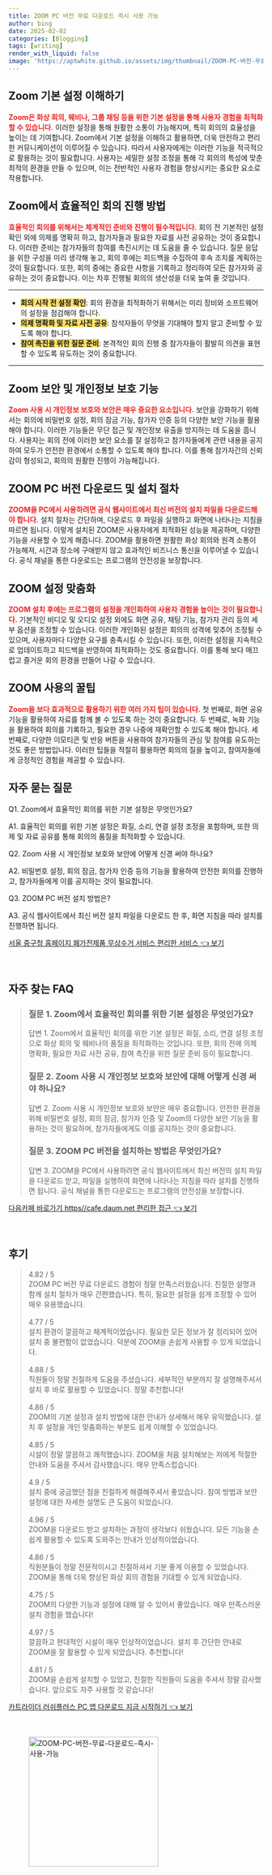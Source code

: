 ```yaml
---
title: ZOOM PC 버전 무료 다운로드 즉시 사용 가능
author: bing
date: 2025-02-02
categories: [Blogging]
tags: [writing]
render_with_liquid: false
image: 'https://aptwhite.github.io/assets/img/thumbnail/ZOOM-PC-버전-무료-다운로드-즉시-사용-가능.webp'
---
```



<h2 id='Zoom_기본_설정_이해하기'>Zoom 기본 설정 이해하기</h2>

<p><b><span style="color: #ee2323;">Zoom은 화상 회의, 웨비나, 그룹 채팅 등을 위한 기본 설정을 통해 사용자 경험을 최적화할 수 있습니다.</span></b> 이러한 설정을 통해 원활한 소통이 가능해지며, 특히 회의의 효율성을 높이는 데 기여합니다. Zoom에서 기본 설정을 이해하고 활용하면, 더욱 안전하고 편리한 커뮤니케이션이 이루어질 수 있습니다. 따라서 사용자에게는 이러한 기능을 적극적으로 활용하는 것이 필요합니다. 사용자는 세밀한 설정 조정을 통해 각 회의의 특성에 맞춘 최적의 환경을 만들 수 있으며, 이는 전반적인 사용자 경험을 향상시키는 중요한 요소로 작용합니다.</p>

<h2 id='Zoom에서의_효율적인_회의_진행'>Zoom에서 효율적인 회의 진행 방법</h2>

<p><b><span style="color: #ee2323;">효율적인 회의를 위해서는 체계적인 준비와 진행이 필수적입니다.</span></b> 회의 전 기본적인 설정 확인 외에 의제를 명확히 하고, 참가자들과 필요한 자료를 사전 공유하는 것이 중요합니다. 이러한 준비는 참가자들의 참여를 촉진시키는 데 도움을 줄 수 있습니다. 질문 응답을 위한 구성을 미리 생각해 놓고, 회의 후에는 피드백을 수집하여 후속 조치를 계획하는 것이 필요합니다. 또한, 회의 중에는 중요한 사항을 기록하고 정리하여 모든 참가자와 공유하는 것이 중요합니다. 이는 차후 진행될 회의의 생산성을 더욱 높여 줄 것입니다.</p>

<hr />

<ul>
    <li><b><span style="background-color: #ffe066;">회의 시작 전 설정 확인</span></b>: 회의 환경을 최적화하기 위해서는 미리 장비와 소프트웨어의 설정을 점검해야 합니다.</li>
    <li><b><span style="background-color: #ffe066;">의제 명확화 및 자료 사전 공유</span></b>: 참석자들이 무엇을 기대해야 할지 알고 준비할 수 있도록 해야 합니다.</li>
    <li><b><span style="background-color: #ffe066;">참여 촉진을 위한 질문 준비</span></b>: 본격적인 회의 진행 중 참가자들이 활발히 의견을 표현할 수 있도록 유도하는 것이 중요합니다.</li>
</ul>

<hr />

<h2 id='Zoom_보안_및_개인정보_보호_기능'>Zoom 보안 및 개인정보 보호 기능</h2>

<p><b><span style="color: #ee2323;">Zoom 사용 시 개인정보 보호와 보안은 매우 중요한 요소입니다.</span></b> 보안을 강화하기 위해서는 회의에 비밀번호 설정, 회의 잠금 기능, 참가자 인증 등의 다양한 보안 기능을 활용해야 합니다. 이러한 기능들은 무단 접근 및 개인정보 유출을 방지하는 데 도움을 줍니다. 사용자는 회의 전에 이러한 보안 요소를 잘 설정하고 참가자들에게 관련 내용을 공지하여 모두가 안전한 환경에서 소통할 수 있도록 해야 합니다. 이를 통해 참가자간의 신뢰감이 형성되고, 회의의 원활한 진행이 가능해집니다.</p>

<h2 id='ZOOM_PC_버전_다운로드_및_설치'>ZOOM PC 버전 다운로드 및 설치 절차</h2>

<p><b><span style="color: #ee2323;">ZOOM을 PC에서 사용하려면 공식 웹사이트에서 최신 버전의 설치 파일을 다운로드해야 합니다.</span></b> 설치 절차는 간단하며, 다운로드 후 파일을 실행하고 화면에 나타나는 지침을 따르면 됩니다. 이렇게 설치된 ZOOM은 사용자에게 최적화된 성능을 제공하며, 다양한 기능을 사용할 수 있게 해줍니다. ZOOM을 활용하면 원활한 화상 회의와 원격 소통이 가능해져, 시간과 장소에 구애받지 않고 효과적인 비즈니스 통신을 이루어낼 수 있습니다. 공식 채널을 통한 다운로드는 프로그램의 안전성을 보장합니다.</p>

<h2 id='ZOOM_설정_맞춤화'>ZOOM 설정 맞춤화</h2>

<p><b><span style="color: #ee2323;">ZOOM 설치 후에는 프로그램의 설정을 개인화하여 사용자 경험을 높이는 것이 필요합니다.</span></b> 기본적인 비디오 및 오디오 설정 외에도 화면 공유, 채팅 기능, 참가자 관리 등의 세부 옵션을 조정할 수 있습니다. 이러한 개인화된 설정은 회의의 성격에 맞추어 조정될 수 있으며, 사용자마다 다양한 요구를 충족시킬 수 있습니다. 또한, 이러한 설정을 지속적으로 업데이트하고 피드백을 반영하여 최적화하는 것도 중요합니다. 이를 통해 보다 매끄럽고 즐거운 회의 환경을 만들어 나갈 수 있습니다.</p>

<h2 id='ZOOM_사용의_꿀팁'>ZOOM 사용의 꿀팁</h2>

<p><b><span style="color: #ee2323;">Zoom을 보다 효과적으로 활용하기 위한 여러 가지 팁이 있습니다.</span></b> 첫 번째로, 화면 공유 기능을 활용하여 자료를 함께 볼 수 있도록 하는 것이 중요합니다. 두 번째로, 녹화 기능을 활용하여 회의를 기록하고, 필요한 경우 나중에 재확인할 수 있도록 해야 합니다. 세 번째로, 다양한 이모티콘 및 반응 버튼을 사용하여 참가자들의 관심 및 참여를 유도하는 것도 좋은 방법입니다. 이러한 팁들을 적절히 활용하면 회의의 질을 높이고, 참여자들에게 긍정적인 경험을 제공할 수 있습니다.</p>

<h2 id='자주_묻는_질문'>자주 묻는 질문</h2>

<p>Q1. Zoom에서 효율적인 회의를 위한 기본 설정은 무엇인가요?</p>

<p>A1. 효율적인 회의를 위한 기본 설정은 화질, 소리, 연결 설정 조정을 포함하며, 또한 의제 및 자료 공유를 통해 회의의 품질을 최적화할 수 있습니다.</p>

<p>Q2. Zoom 사용 시 개인정보 보호와 보안에 어떻게 신경 써야 하나요?</p>

<p>A2. 비밀번호 설정, 회의 잠금, 참가자 인증 등의 기능을 활용하여 안전한 회의를 진행하고, 참가자들에게 이를 공지하는 것이 필요합니다.</p>

<p>Q3. ZOOM PC 버전 설치 방법은?</p>

<p>A3. 공식 웹사이트에서 최신 버전 설치 파일을 다운로드 한 후, 화면 지침을 따라 설치를 진행하면 됩니다.</p>


<p><a class="click-button" title="서울 중구청 홈페이지 폐가전제품 무상수거 서비스 편리한 서비스" href="https://aptwhite.github.io/posts/%EC%84%9C%EC%9A%B8-%EC%A4%91%EA%B5%AC%EC%B2%AD-%ED%99%88%ED%8E%98%EC%9D%B4%EC%A7%80-%ED%8F%90%EA%B0%80%EC%A0%84%EC%A0%9C%ED%92%88-%EB%AC%B4%EC%83%81%EC%88%98%EA%B1%B0-%EC%84%9C%EB%B9%84%EC%8A%A4-%ED%8E%B8%EB%A6%AC%ED%95%9C-%EC%84%9C%EB%B9%84%EC%8A%A4/" rel="dofollow">서울 중구청 홈페이지 폐가전제품 무상수거 서비스 편리한 서비스 👈 보기</a></p><br>
<h2 id='자주_찾는_FAQ'>자주 찾는 FAQ</h2>
<div itemscope="" itemtype="https://schema.org/FAQPage"> 
<blockquote> 
<div itemscope="" itemprop="mainEntity" itemtype="https://schema.org/Question"> 
<h3 itemprop="name">질문 1. Zoom에서 효율적인 회의를 위한 기본 설정은 무엇인가요?</h3> 
<div itemscope="" itemprop="acceptedAnswer" itemtype="https://schema.org/Answer"> 
<span itemprop="text"> 
<p>답변 1. Zoom에서 효율적인 회의를 위한 기본 설정은 화질, 소리, 연결 설정 조정으로 화상 회의 및 웨비나의 품질을 최적화하는 것입니다. 또한, 회의 전에 의제 명확화, 필요한 자료 사전 공유, 참여 촉진을 위한 질문 준비 등이 필요합니다.</p> 
</span> 
</div> 
</div> 
<div itemscope="" itemprop="mainEntity" itemtype="https://schema.org/Question"> 
<h3 itemprop="name">질문 2. Zoom 사용 시 개인정보 보호와 보안에 대해 어떻게 신경 써야 하나요?</h3> 
<div itemscope="" itemprop="acceptedAnswer" itemtype="https://schema.org/Answer"> 
<span itemprop="text"> 
<p>답변 2. Zoom 사용 시 개인정보 보호와 보안은 매우 중요합니다. 안전한 환경을 위해 비밀번호 설정, 회의 잠금, 참가자 인증 및 Zoom의 다양한 보안 기능을 활용하는 것이 필요하며, 참가자들에게도 이를 공지하는 것이 중요합니다.</p> 
</span> 
</div> 
</div> 
<div itemscope="" itemprop="mainEntity" itemtype="https://schema.org/Question"> 
<h3 itemprop="name">질문 3. ZOOM PC 버전을 설치하는 방법은 무엇인가요?</h3> 
<div itemscope="" itemprop="acceptedAnswer" itemtype="https://schema.org/Answer"> 
<span itemprop="text"> 
<p>답변 3. ZOOM을 PC에서 사용하려면 공식 웹사이트에서 최신 버전의 설치 파일을 다운로드 받고, 파일을 실행하여 화면에 나타나는 지침을 따라 설치를 진행하면 됩니다. 공식 채널을 통한 다운로드는 프로그램의 안전성을 보장합니다.</p> 
</span> 
</div> 
</div> 
</blockquote> 
</div>
<p><a class="click-button" title="다음카페 바로가기 https//cafe.daum.net 편리한 접근" href="https://aptwhite.github.io/posts/%EB%8B%A4%EC%9D%8C%EC%B9%B4%ED%8E%98-%EB%B0%94%EB%A1%9C%EA%B0%80%EA%B8%B0-httpscafe.daum.net-%ED%8E%B8%EB%A6%AC%ED%95%9C-%EC%A0%91%EA%B7%BC/" rel="dofollow">다음카페 바로가기 https//cafe.daum.net 편리한 접근 👈 보기</a></p><br>
<h2 id='후기'>후기</h2>
<div itemscope itemtype="https://schema.org/Product">
  <blockquote>
  <div itemprop="review" itemscope itemtype="https://schema.org/Review">
      <div itemprop="reviewRating" itemscope itemtype="https://schema.org/Rating"> <span itemprop="ratingValue">4.82</span> / <span itemprop="bestRating">5</span> </div>
      <span itemprop="reviewBody">ZOOM PC 버전 무료 다운로드 경험이 정말 만족스러웠습니다. 친절한 설명과 함께 설치 절차가 매우 간편했습니다. 특히, 필요한 설정을 쉽게 조정할 수 있어 매우 유용했습니다.</span>
  </div>
  <br>
  <div itemprop="review" itemscope itemtype="https://schema.org/Review">
      <div itemprop="reviewRating" itemscope itemtype="https://schema.org/Rating"> <span itemprop="ratingValue">4.77</span> / <span itemprop="bestRating">5</span> </div>
      <span itemprop="reviewBody">설치 환경이 깔끔하고 체계적이었습니다. 필요한 모든 정보가 잘 정리되어 있어 설치 중 불편함이 없었습니다. 덕분에 ZOOM을 손쉽게 사용할 수 있게 되었습니다.</span>
  </div>
  <br>
  <div itemprop="review" itemscope itemtype="https://schema.org/Review">
      <div itemprop="reviewRating" itemscope itemtype="https://schema.org/Rating"> <span itemprop="ratingValue">4.88</span> / <span itemprop="bestRating">5</span> </div>
      <span itemprop="reviewBody">직원들이 정말 친절하게 도움을 주셨습니다. 세부적인 부분까지 잘 설명해주셔서 설치 후 바로 활용할 수 있었습니다. 정말 추천합니다!</span>
  </div>
  <br>
  <div itemprop="review" itemscope itemtype="https://schema.org/Review">
      <div itemprop="reviewRating" itemscope itemtype="https://schema.org/Rating"> <span itemprop="ratingValue">4.86</span> / <span itemprop="bestRating">5</span> </div>
      <span itemprop="reviewBody">ZOOM의 기본 설정과 설치 방법에 대한 안내가 상세해서 매우 유익했습니다. 설치 후 설정을 개인 맞춤화하는 부분도 쉽게 이해할 수 있었습니다.</span>
  </div>
  <br>
  <div itemprop="review" itemscope itemtype="https://schema.org/Review">
      <div itemprop="reviewRating" itemscope itemtype="https://schema.org/Rating"> <span itemprop="ratingValue">4.85</span> / <span itemprop="bestRating">5</span> </div>
      <span itemprop="reviewBody">시설이 정말 깔끔하고 쾌적했습니다. ZOOM을 처음 설치해보는 저에게 적절한 안내와 도움을 주셔서 감사했습니다. 매우 만족스럽습니다.</span>
  </div>
  <br>
  <div itemprop="review" itemscope itemtype="https://schema.org/Review">
      <div itemprop="reviewRating" itemscope itemtype="https://schema.org/Rating"> <span itemprop="ratingValue">4.9</span> / <span itemprop="bestRating">5</span> </div>
      <span itemprop="reviewBody">설치 중에 궁금했던 점을 친절하게 해결해주셔서 좋았습니다. 참여 방법과 보안 설정에 대한 자세한 설명도 큰 도움이 되었습니다.</span>
  </div>
  <br>
  <div itemprop="review" itemscope itemtype="https://schema.org/Review">
      <div itemprop="reviewRating" itemscope itemtype="https://schema.org/Rating"> <span itemprop="ratingValue">4.96</span> / <span itemprop="bestRating">5</span> </div>
      <span itemprop="reviewBody">ZOOM을 다운로드 받고 설치하는 과정이 생각보다 쉬웠습니다. 모든 기능을 손쉽게 활용할 수 있도록 도와주는 안내가 인상적이었습니다.</span>
  </div>
  <br>
  <div itemprop="review" itemscope itemtype="https://schema.org/Review">
      <div itemprop="reviewRating" itemscope itemtype="https://schema.org/Rating"> <span itemprop="ratingValue">4.86</span> / <span itemprop="bestRating">5</span> </div>
      <span itemprop="reviewBody">직원분들이 정말 전문적이시고 친절하셔서 기분 좋게 이용할 수 있었습니다. ZOOM을 통해 더욱 향상된 화상 회의 경험을 기대할 수 있게 되었습니다.</span>
  </div>
  <br>
  <div itemprop="review" itemscope itemtype="https://schema.org/Review">
      <div itemprop="reviewRating" itemscope itemtype="https://schema.org/Rating"> <span itemprop="ratingValue">4.75</span> / <span itemprop="bestRating">5</span> </div>
      <span itemprop="reviewBody">ZOOM의 다양한 기능과 설정에 대해 알 수 있어서 좋았습니다. 매우 만족스러운 설치 경험을 했습니다!</span>
  </div>
  <br>
  <div itemprop="review" itemscope itemtype="https://schema.org/Review">
      <div itemprop="reviewRating" itemscope itemtype="https://schema.org/Rating"> <span itemprop="ratingValue">4.97</span> / <span itemprop="bestRating">5</span> </div>
      <span itemprop="reviewBody">깔끔하고 현대적인 시설이 매우 인상적이었습니다. 설치 후 간단한 안내로 ZOOM을 잘 활용할 수 있게 되었습니다. 추천합니다!</span>
  </div>
  <br>
  <div itemprop="review" itemscope itemtype="https://schema.org/Review">
      <div itemprop="reviewRating" itemscope itemtype="https://schema.org/Rating"> <span itemprop="ratingValue">4.81</span> / <span itemprop="bestRating">5</span> </div>
      <span itemprop="reviewBody">ZOOM을 손쉽게 설치할 수 있었고, 친절한 직원들이 도움을 주셔서 정말 감사했습니다. 앞으로도 자주 사용할 것 같습니다!</span>
  </div>
  </blockquote>
</div>
<p><a class="click-button" title="카트라이더 러쉬플러스 PC 앱 다운로드 지금 시작하기" href="https://aptwhite.github.io/posts/%EC%B9%B4%ED%8A%B8%EB%9D%BC%EC%9D%B4%EB%8D%94-%EB%9F%AC%EC%89%AC%ED%94%8C%EB%9F%AC%EC%8A%A4-PC-%EC%95%B1-%EB%8B%A4%EC%9A%B4%EB%A1%9C%EB%93%9C-%EC%A7%80%EA%B8%88-%EC%8B%9C%EC%9E%91%ED%95%98%EA%B8%B0/" rel="dofollow">카트라이더 러쉬플러스 PC 앱 다운로드 지금 시작하기 👈 보기</a></p><br>
<figure class="image"><img src="https://aptwhite.github.io/assets/img/thumbnail/ZOOM-PC-버전-무료-다운로드-즉시-사용-가능.webp" alt="ZOOM-PC-버전-무료-다운로드-즉시-사용-가능" width="256" height="256"></figure>